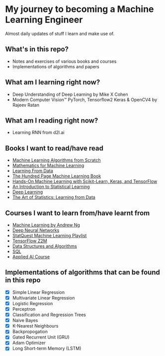 # My journey to becoming a Machine Learning Engineer
Almost daily updates of stuff I learn and make use of. 

## What's in this repo?
- Notes and exercises of various books and courses
- Implementations of algorithms and papers

## What am I learning right now?
- Deep Understanding of Deep Learning by Mike X Cohen
- Modern Computer Vision™ PyTorch, Tensorflow2 Keras & OpenCV4 by Rajeev Ratan

## What am I reading right now?
- Learning RNN from d2l.ai

## Books I want to read/have read
 - [Machine Learning Algorithms from Scratch](https://machinelearningmastery.com/machine-learning-algorithms-from-scratch/)
 - [Mathematics for Machine Learning](https://mml-book.com/)
 - [Learning From Data](https://www.amazon.in/Learning-Data-Yaser-S-Abu-Mostafa/dp/1600490069/ref=sr_1_4?dchild=1&keywords=learning+from+data&qid=1631505378&s=books&sr=1-4) 
 - [The Hundred Page Machine Learning Book](http://themlbook.com/)
 - [Hands-On Machine Learning with Scikit-Learn, Keras, and TensorFlow](https://www.oreilly.com/library/view/hands-on-machine-learning/9781492032632/)
 - [An Introduction to Statistical Learning](https://www.statlearning.com/)
 - [Deep Learning](https://www.deeplearningbook.org/)
 - [The Art of Statistics: Learning from Data](https://www.amazon.in/gp/product/0241258766/ref=ppx_yo_dt_b_asin_title_o00_s00?ie=UTF8&psc=1)

## Courses I want to learn from/have learnt from
- [Machine Learning by Andrew Ng](https://www.youtube.com/watch?v=PPLop4L2eGk&list=PLLssT5z_DsK-h9vYZkQkYNWcItqhlRJLN)
- [Deep Neural Networks](https://www.youtube.com/watch?v=CS4cs9xVecg&list=PLpFsSf5Dm-pd5d3rjNtIXUHT-v7bdaEIe)
- [StatQuest Machine Learning Playlist](https://www.youtube.com/watch?v=Gv9_4yMHFhI&list=PLblh5JKOoLUICTaGLRoHQDuF_7q2GfuJF)
- [TensorFlow Z2M](https://www.udemy.com/course/tensorflow-developer-certificate-machine-learning-zero-to-mastery/)
- [Data Structures and Algorithms](https://practice.geeksforgeeks.org/courses/dsa-self-paced)
- [SQL](https://practice.geeksforgeeks.org/courses/sql)
- [Applied AI Course](https://www.appliedaicourse.com/)

## Implementations of algorithms that can be found in this repo
- [X] Simple Linear Regression
- [X] Multivariate Linear Regression
- [X] Logistic Regression
- [X] Perceptron
- [X] Classification and Regression Trees
- [X] Naive Bayes
- [X] K-Nearest Neighbours
- [X] Backpropogation
- [X] Gated Recurrent Unit (GRU)
- [X] Adam Optimizer
- [X] Long Short-term Memory (LSTM)
